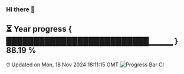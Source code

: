 ### Hi there 👋
⏳ Year progress { ██████████████████████████▁▁▁▁ } 88.19 %
---
⏰ Updated on Mon, 18 Nov 2024 18:11:15 GMT
![Progress Bar CI](https://github.com/Moyi321/Moyi321/workflows/Progress%20Bar%20CI/badge.svg)
